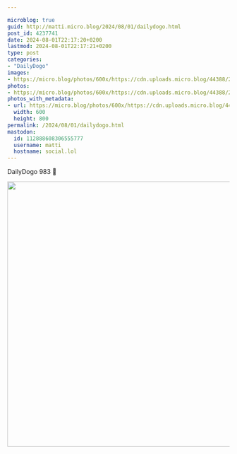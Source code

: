 ```yaml
---

microblog: true
guid: http://matti.micro.blog/2024/08/01/dailydogo.html
post_id: 4237741
date: 2024-08-01T22:17:20+0200
lastmod: 2024-08-01T22:17:21+0200
type: post
categories:
- "DailyDogo"
images:
- https://micro.blog/photos/600x/https://cdn.uploads.micro.blog/44388/2024/24f2f2f0145546bf8713c85dff936a48.jpg
photos:
- https://micro.blog/photos/600x/https://cdn.uploads.micro.blog/44388/2024/24f2f2f0145546bf8713c85dff936a48.jpg
photos_with_metadata:
- url: https://micro.blog/photos/600x/https://cdn.uploads.micro.blog/44388/2024/24f2f2f0145546bf8713c85dff936a48.jpg
  width: 600
  height: 800
permalink: /2024/08/01/dailydogo.html
mastodon:
  id: 112888608306555777
  username: matti
  hostname: social.lol
---
```

DailyDogo 983 🐶

<img src="https://micro.blog/photos/600x/https://blog.martin-haehnel.de/uploads/2024/24f2f2f0145546bf8713c85dff936a48.jpg" width="600" alt="" />

